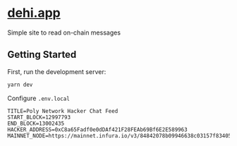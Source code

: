 # [dehi.app](dehi.app)

Simple site to read on-chain messages

## Getting Started

First, run the development server:

```bash
yarn dev
```

Configure `.env.local`

```
TITLE=Poly Network Hacker Chat Feed
START_BLOCK=12997793
END_BLOCK=13002435
HACKER_ADDRESS=0xC8a65Fadf0e0dDAf421F28FEAb69Bf6E2E589963
MAINNET_NODE=https://mainnet.infura.io/v3/84842078b09946638c03157f83405213
```
